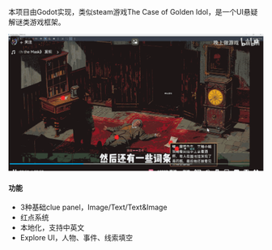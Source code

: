本项目由Godot实现，类似steam游戏The Case of Golden Idol，是一个UI悬疑解谜类游戏框架。 

![gif](gold.gif)

#### 功能

- 3种基础clue panel，Image/Text/Text&Image
- 红点系统
- 本地化，支持中英文
- Explore UI，人物、事件、线索填空

